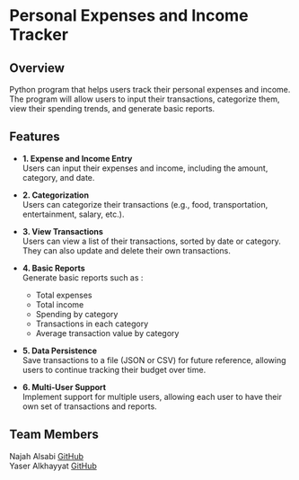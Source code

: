 # Personal Expenses and Income Tracker

## Overview
Python program that helps users track their personal expenses and income.\
The program will allow users to input their transactions, categorize them, view their spending trends, and generate basic reports.

## Features

- **1. Expense and Income Entry**\
  Users can input their expenses and income, including the amount, category, and date.

- **2. Categorization**\
  Users can categorize their transactions (e.g., food, transportation, entertainment, salary, etc.).

- **3. View Transactions**\
  Users can view a list of their transactions, sorted by date or category. They can also update and delete their own transactions.

- **4. Basic Reports**\
     Generate basic reports such as :
     * Total expenses
     * Total income
     * Spending by category
     * Transactions in each category
     * Average transaction value by category
  
- **5. Data Persistence**\
  Save transactions to a file (JSON or CSV) for future reference, allowing users to continue tracking their budget over time.
  
- **6. Multi-User Support**\
  Implement support for multiple users, allowing each user to have their own set of transactions and reports.

## Team Members
Najah Alsabi [GitHub](https://github.com/njahalshareif)\
Yaser Alkhayyat [GitHub](https://github.com/YaserKhy)

